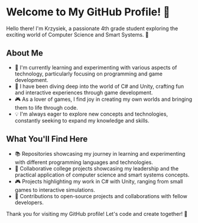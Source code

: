 # Welcome to My GitHub Profile! 👋

Hello there! I'm Krzysiek, a passionate 4th grade student exploring the exciting world of Computer Science and Smart Systems. 🚀

## About Me

- 🌱 I'm currently learning and experimenting with various aspects of technology, particularly focusing on programming and game development.
- 🔭 I have been diving deep into the world of C# and Unity, crafting fun and interactive experiences through game development.
- 🎮 As a lover of games, I find joy in creating my own worlds and bringing them to life through code.
- 💡 I'm always eager to explore new concepts and technologies, constantly seeking to expand my knowledge and skills.

## What You'll Find Here

- 📚 Repositories showcasing my journey in learning and experimenting with different programming languages and technologies.
- 🏫 Collaborative college projects showcasing my leadership and the practical application of computer science and smart systems concepts.
- 🎮 Projects highlighting my work in C# with Unity, ranging from small games to interactive simulations.
- 🤝 Contributions to open-source projects and collaborations with fellow developers.

Thank you for visiting my GitHub profile! Let's code and create together! 🌟
